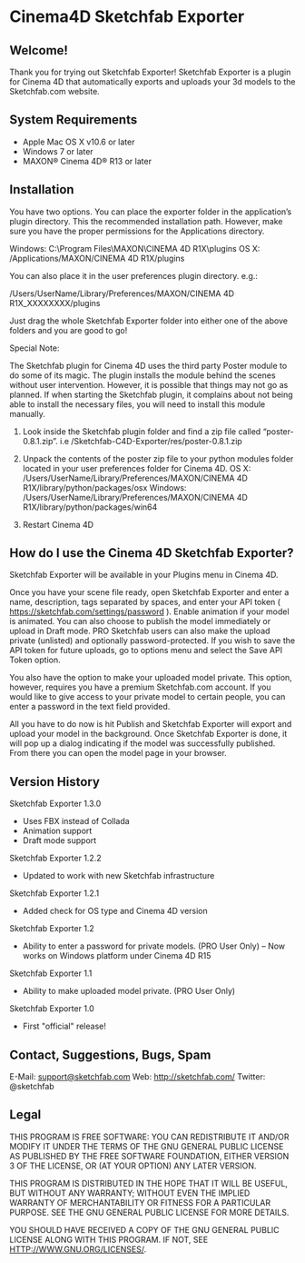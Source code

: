 Cinema4D Sketchfab Exporter
===========================

Welcome!
--------

Thank you for trying out Sketchfab Exporter! Sketchfab Exporter is a plugin for Cinema 4D that automatically exports and uploads your 3d models to the Sketchfab.com website.

System Requirements
-------------------

- Apple Mac OS X v10.6 or later
- Windows 7 or later
- MAXON® Cinema 4D® R13 or later

Installation
------------

You have two options. You can place the exporter folder in the application’s plugin directory. This the recommended installation path. However, make sure you have the proper permissions for the Applications directory.

Windows: C:\Program Files\MAXON\CINEMA 4D R1X\plugins
OS X: /Applications/MAXON/CINEMA 4D R1X/plugins

You can also place it in the user preferences plugin directory. e.g.:

/Users/UserName/Library/Preferences/MAXON/CINEMA 4D R1X_XXXXXXXX/plugins

Just drag the whole Sketchfab Exporter folder into either one of the above folders and you are good to go!

Special Note:

The Sketchfab plugin for Cinema 4D uses the third party Poster module to do some of its magic. The plugin installs the module behind the scenes without user intervention. However, it is possible that things may not go as planned. If when starting the Sketchfab plugin, it complains about not being able to install the necessary files, you will need to install this module manually.

1. Look inside the Sketchfab plugin folder and find a zip file called “poster-0.8.1.zip”. i.e /Sketchfab-C4D-Exporter/res/poster-0.8.1.zip

2. Unpack the contents of the poster zip file to your python modules folder located in your user preferences folder for Cinema 4D.
    OS X:  /Users/UserName/Library/Preferences/MAXON/CINEMA 4D R1X/library/python/packages/osx
    Windows:  /Users/UserName/Library/Preferences/MAXON/CINEMA 4D R1X/library/python/packages/win64

3. Restart Cinema 4D


How do I use the Cinema 4D Sketchfab Exporter?
----------------------------------------------

Sketchfab Exporter will be available in your Plugins menu in Cinema 4D.

Once you have your scene file ready, open Sketchfab Exporter and enter a name, description, tags separated by spaces, and enter your API token ( https://sketchfab.com/settings/password ). Enable animation if your model is animated. You can also choose to publish the model immediately or upload in Draft mode. PRO Sketchfab users can also make the upload private (unlisted) and optionally password-protected. If you wish to save the API token for future uploads, go to options menu and select the Save API Token option.

You also have the option to make your uploaded model private. This option, however, requires you have a premium Sketchfab.com account. If you would like to give access to your private model to certain people, you can enter a password in the text field provided.

All you have to do now is hit Publish and Sketchfab Exporter will export and upload your model in the background. Once Sketchfab Exporter is done, it will pop up a dialog indicating if the model was successfully published. From there you can open the model page in your browser.

Version History
---------------

Sketchfab Exporter 1.3.0

- Uses FBX instead of Collada
- Animation support
- Draft mode support

Sketchfab Exporter 1.2.2

- Updated to work with new Sketchfab infrastructure

Sketchfab Exporter 1.2.1

- Added check for OS type and Cinema 4D version

Sketchfab Exporter 1.2

- Ability to enter a password for private models. (PRO User Only)
– Now works on Windows platform under Cinema 4D R15

Sketchfab Exporter 1.1

- Ability to make uploaded model private. (PRO User Only)

Sketchfab Exporter 1.0

- First "official" release!

Contact, Suggestions, Bugs, Spam
--------------------------------

E-Mail: support@sketchfab.com
Web: http://sketchfab.com/
Twitter: @sketchfab

Legal
-----

THIS PROGRAM IS FREE SOFTWARE: YOU CAN REDISTRIBUTE IT AND/OR MODIFY
IT UNDER THE TERMS OF THE GNU GENERAL PUBLIC LICENSE AS PUBLISHED BY
THE FREE SOFTWARE FOUNDATION, EITHER VERSION 3 OF THE LICENSE, OR
(AT YOUR OPTION) ANY LATER VERSION.

THIS PROGRAM IS DISTRIBUTED IN THE HOPE THAT IT WILL BE USEFUL,
BUT WITHOUT ANY WARRANTY; WITHOUT EVEN THE IMPLIED WARRANTY OF
MERCHANTABILITY OR FITNESS FOR A PARTICULAR PURPOSE.  SEE THE
GNU GENERAL PUBLIC LICENSE FOR MORE DETAILS.

YOU SHOULD HAVE RECEIVED A COPY OF THE GNU GENERAL PUBLIC LICENSE ALONG
WITH THIS PROGRAM.  IF NOT, SEE <HTTP://WWW.GNU.ORG/LICENSES/>.

